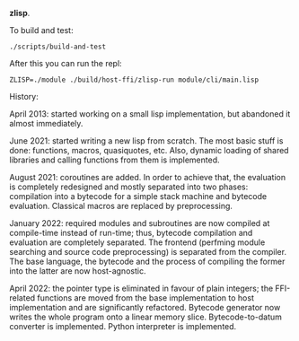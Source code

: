 **zlisp**.

To build and test:
```
./scripts/build-and-test
```

After this you can run the repl:
```
ZLISP=./module ./build/host-ffi/zlisp-run module/cli/main.lisp
```

History:

April 2013: started working on a small lisp implementation,
but abandoned it almost immediately.

June 2021: started writing a new lisp from scratch.
The most basic stuff is done: functions, macros,
quasiquotes, etc. Also, dynamic loading of shared libraries and
calling functions from them is implemented.

August 2021: coroutines are added.
In order to achieve that, the evaluation is completely
redesigned and mostly separated into two phases:
compilation into a bytecode for a simple stack machine
and bytecode evaluation.
Classical macros are replaced by preprocessing.

January 2022: required modules and subroutines
are now compiled at compile-time instead of run-time;
thus, bytecode compilation and evaluation are completely separated.
The frontend (perfming module searching and source code preprocessing)
is separated from the compiler.
The base language, the bytecode and the process of compiling
the former into the latter are now host-agnostic.

April 2022: the pointer type is eliminated in favour of plain integers;
the FFI-related functions are moved from the base implementation to host implementation
and are significantly refactored.
Bytecode generator now writes the whole program onto a linear memory slice.
Bytecode-to-datum converter is implemented.
Python interpreter is implemented.

